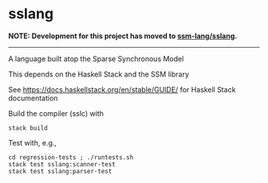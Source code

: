 # sslang

**NOTE: Development for this project has moved to [ssm-lang/sslang](https://www.github.com/ssm-lang/sslang).**

----

A language built atop the Sparse Synchronous Model

This depends on the Haskell Stack and the SSM library

See <https://docs.haskellstack.org/en/stable/GUIDE/> for Haskell Stack
documentation

Build the compiler (sslc) with

````
stack build
````


Test with, e.g.,

````
cd regression-tests ; ./runtests.sh
stack test sslang:scanner-test
stack test sslang:parser-test
````
